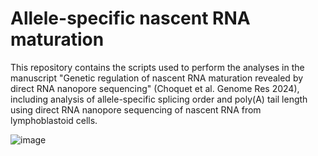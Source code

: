 # Allele-specific nascent RNA maturation

This repository contains the scripts used to perform the analyses in the manuscript "Genetic regulation of nascent RNA maturation revealed by direct RNA nanopore sequencing" (Choquet et al. Genome Res 2024), including analysis of allele-specific splicing order and poly(A) tail length using direct RNA nanopore sequencing of nascent RNA from lymphoblastoid cells.

![image](https://github.com/user-attachments/assets/7448064b-65e7-4ac8-b872-cf30c589e0a3)


